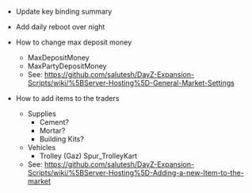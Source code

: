 * Update key binding summary

* Add daily reboot over night

* How to change max deposit money
  * MaxDepositMoney
  * MaxPartyDepositMoney
  * See: https://github.com/salutesh/DayZ-Expansion-Scripts/wiki/%5BServer-Hosting%5D-General-Market-Settings

* How to add items to the traders
  * Supplies    
    * Cement?
    * Mortar?
    * Building Kits?
  * Vehicles
    * Trolley (Gaz) Spur_TrolleyKart
  * See: https://github.com/salutesh/DayZ-Expansion-Scripts/wiki/%5BServer-Hosting%5D-Adding-a-new-Item-to-the-market
